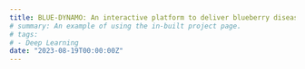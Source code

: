 ```yaml
---
title: BLUE-DYNAMO: An interactive platform to deliver blueberry disease and horticultural management strategies for fruit rots (2023.10-2027.09, USDA-NIFA-SCRI, $3.95M; PD Dr Timothy Miles)
# summary: An example of using the in-built project page.
# tags:
# - Deep Learning
date: "2023-08-19T00:00:00Z"
---
```

